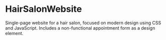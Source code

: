 # HairSalonWebsite
Single-page website for a hair salon, focused on modern design using CSS and JavaScript. Includes a non-functional appointment form as a design element.
